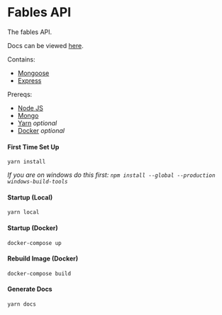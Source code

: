 # Fables API

The fables API.

Docs can be viewed [here](https://cidicles.github.io/fables/).

Contains:

* [Mongoose](http://mongoosejs.com/)
* [Express](https://expressjs.com/)

Prereqs:

* [Node JS](https://nodejs.org/en/)
* [Mongo](https://www.mongodb.com/)
* [Yarn](https://yarnpkg.com/en/) *optional*
* [Docker](https://www.docker.com/) *optional*

#### First Time Set Up
`yarn install`

*If you are on windows do this first: `npm install --global --production windows-build-tools`*

#### Startup (Local)
`yarn local`

#### Startup (Docker)
`docker-compose up`

#### Rebuild Image (Docker)
`docker-compose build`

#### Generate Docs
`yarn docs`
